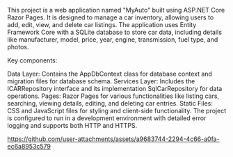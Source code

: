 This project is a web application named "MyAuto" built using ASP.NET Core Razor Pages. It is designed to manage a car inventory, allowing users to add, edit, view, and delete car listings. The application uses Entity Framework Core with a SQLite database to store car data, including details like manufacturer, model, price, year, engine, transmission, fuel type, and photos.

Key components:

Data Layer: Contains the AppDbContext class for database context and migration files for database schema.
Services Layer: Includes the ICARRepository interface and its implementation SqlCarRepository for data operations.
Pages: Razor Pages for various functionalities like listing cars, searching, viewing details, editing, and deleting car entries.
Static Files: CSS and JavaScript files for styling and client-side functionality.
The project is configured to run in a development environment with detailed error logging and supports both HTTP and HTTPS.

https://github.com/user-attachments/assets/a9683744-2294-4c66-a0fa-ec6a8953c579

